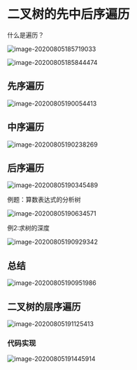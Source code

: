 # 二叉树的先中后序遍历

什么是遍历？

![image-20200805185719033](https://cdn.jsdelivr.net/gh/KimYangOfCat/MyPicStorage/2021-CSPostgraduate-408/20200810013609.jpg)

![image-20200805185844474](https://cdn.jsdelivr.net/gh/KimYangOfCat/MyPicStorage/2021-CSPostgraduate-408/20200810013613.jpg)

## 先序遍历

![image-20200805190054413](https://cdn.jsdelivr.net/gh/KimYangOfCat/MyPicStorage/2021-CSPostgraduate-408/20200810013618.jpg)

## 中序遍历

![image-20200805190238269](https://cdn.jsdelivr.net/gh/KimYangOfCat/MyPicStorage/2021-CSPostgraduate-408/20200810013622.jpg)

## 后序遍历

![image-20200805190345489](https://cdn.jsdelivr.net/gh/KimYangOfCat/MyPicStorage/2021-CSPostgraduate-408/20200810013630.jpg)

例题：算数表达式的分析树

![image-20200805190634571](https://cdn.jsdelivr.net/gh/KimYangOfCat/MyPicStorage/2021-CSPostgraduate-408/20200810013648.jpg)

例2:求树的深度

![image-20200805190929342](https://cdn.jsdelivr.net/gh/KimYangOfCat/MyPicStorage/2021-CSPostgraduate-408/20200810013652.jpg)

## 总结

![image-20200805190951986](https://cdn.jsdelivr.net/gh/KimYangOfCat/MyPicStorage/2021-CSPostgraduate-408/20200810013657.jpg)

## 二叉树的层序遍历

![image-20200805191125413](https://cdn.jsdelivr.net/gh/KimYangOfCat/MyPicStorage/2021-CSPostgraduate-408/20200810013702.jpg)

### 代码实现

![image-20200805191445914](https://tva1.sinaimg.cn/large/007S8ZIlly1ghg5f1pfwcj31ju0u04qq.jpg)
<!-- 评论模块，不可删除 -->
<Vssue  />